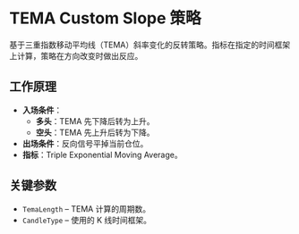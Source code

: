 # TEMA Custom Slope 策略

基于三重指数移动平均线（TEMA）斜率变化的反转策略。指标在指定的时间框架上计算，策略在方向改变时做出反应。

## 工作原理

- **入场条件**：
  - **多头**：TEMA 先下降后转为上升。
  - **空头**：TEMA 先上升后转为下降。
- **出场条件**：反向信号平掉当前仓位。
- **指标**：Triple Exponential Moving Average。

## 关键参数

- `TemaLength` – TEMA 计算的周期数。
- `CandleType` – 使用的 K 线时间框架。
